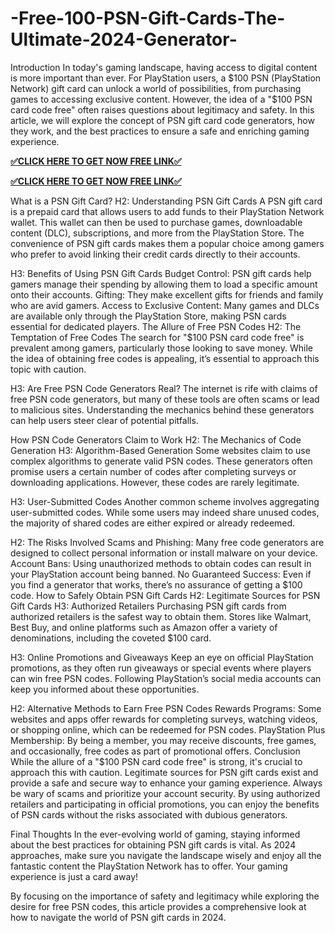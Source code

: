 # -Free-100-PSN-Gift-Cards-The-Ultimate-2024-Generator-
Introduction
In today's gaming landscape, having access to digital content is more important than ever. For PlayStation users, a $100 PSN (PlayStation Network) gift card can unlock a world of possibilities, from purchasing games to accessing exclusive content. However, the idea of a "$100 PSN card code free" often raises questions about legitimacy and safety. In this article, we will explore the concept of PSN gift card code generators, how they work, and the best practices to ensure a safe and enriching gaming experience.

**[✅CLICK HERE TO GET NOW FREE LINK✅](https://usaofferzon.com/roblox)**



**[✅CLICK HERE TO GET NOW FREE LINK✅](https://usaofferzon.com/roblox)**



What is a PSN Gift Card?
H2: Understanding PSN Gift Cards
A PSN gift card is a prepaid card that allows users to add funds to their PlayStation Network wallet. This wallet can then be used to purchase games, downloadable content (DLC), subscriptions, and more from the PlayStation Store. The convenience of PSN gift cards makes them a popular choice among gamers who prefer to avoid linking their credit cards directly to their accounts.

H3: Benefits of Using PSN Gift Cards
Budget Control: PSN gift cards help gamers manage their spending by allowing them to load a specific amount onto their accounts.
Gifting: They make excellent gifts for friends and family who are avid gamers.
Access to Exclusive Content: Many games and DLCs are available only through the PlayStation Store, making PSN cards essential for dedicated players.
The Allure of Free PSN Codes
H2: The Temptation of Free Codes
The search for "$100 PSN card code free" is prevalent among gamers, particularly those looking to save money. While the idea of obtaining free codes is appealing, it’s essential to approach this topic with caution.

H3: Are Free PSN Code Generators Real?
The internet is rife with claims of free PSN code generators, but many of these tools are often scams or lead to malicious sites. Understanding the mechanics behind these generators can help users steer clear of potential pitfalls.

How PSN Code Generators Claim to Work
H2: The Mechanics of Code Generation
H3: Algorithm-Based Generation
Some websites claim to use complex algorithms to generate valid PSN codes. These generators often promise users a certain number of codes after completing surveys or downloading applications. However, these codes are rarely legitimate.

H3: User-Submitted Codes
Another common scheme involves aggregating user-submitted codes. While some users may indeed share unused codes, the majority of shared codes are either expired or already redeemed.

H2: The Risks Involved
Scams and Phishing: Many free code generators are designed to collect personal information or install malware on your device.
Account Bans: Using unauthorized methods to obtain codes can result in your PlayStation account being banned.
No Guaranteed Success: Even if you find a generator that works, there’s no assurance of getting a $100 code.
How to Safely Obtain PSN Gift Cards
H2: Legitimate Sources for PSN Gift Cards
H3: Authorized Retailers
Purchasing PSN gift cards from authorized retailers is the safest way to obtain them. Stores like Walmart, Best Buy, and online platforms such as Amazon offer a variety of denominations, including the coveted $100 card.

H3: Online Promotions and Giveaways
Keep an eye on official PlayStation promotions, as they often run giveaways or special events where players can win free PSN codes. Following PlayStation’s social media accounts can keep you informed about these opportunities.

H2: Alternative Methods to Earn Free PSN Codes
Rewards Programs: Some websites and apps offer rewards for completing surveys, watching videos, or shopping online, which can be redeemed for PSN codes.
PlayStation Plus Membership: By being a member, you may receive discounts, free games, and occasionally, free codes as part of promotional offers.
Conclusion
While the allure of a "$100 PSN card code free" is strong, it's crucial to approach this with caution. Legitimate sources for PSN gift cards exist and provide a safe and secure way to enhance your gaming experience. Always be wary of scams and prioritize your account security. By using authorized retailers and participating in official promotions, you can enjoy the benefits of PSN cards without the risks associated with dubious generators.

Final Thoughts
In the ever-evolving world of gaming, staying informed about the best practices for obtaining PSN gift cards is vital. As 2024 approaches, make sure you navigate the landscape wisely and enjoy all the fantastic content the PlayStation Network has to offer. Your gaming experience is just a card away!

By focusing on the importance of safety and legitimacy while exploring the desire for free PSN codes, this article provides a comprehensive look at how to navigate the world of PSN gift cards in 2024.

